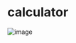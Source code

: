 # calculator

![image](https://github.com/vansGAMee/calculator/assets/116027084/3041122d-3640-4ff9-8af1-2c99e7979ad6)

